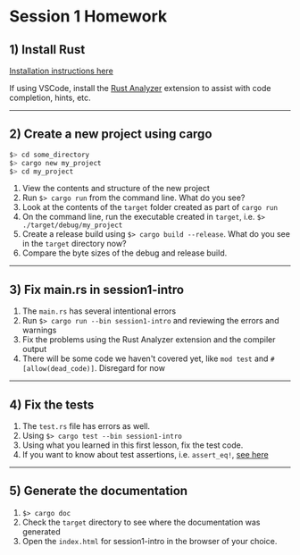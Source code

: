 # Session 1 Homework

## 1) Install Rust

[Installation instructions here](https://www.rust-lang.org/tools/install)

If using VSCode, install the [Rust Analyzer](https://code.visualstudio.com/docs/languages/rust) extension to assist with code completion, hints, etc.

---

## 2) Create a new project using cargo

```sh
$> cd some_directory
$> cargo new my_project
$> cd my_project
```

1. View the contents and structure of the new project
2. Run `$> cargo run` from the command line. What do you see?
3. Look at the contents of the `target` folder created as part of `cargo run`
4. On the command line, run the executable created in `target`, i.e. `$> ./target/debug/my_project`
5. Create a release build using `$> cargo build --release`. What do you see in the `target` directory now?
6. Compare the byte sizes of the debug and release build.

---

## 3) Fix main.rs in session1-intro

1. The `main.rs` has several intentional errors
2. Run `$> cargo run --bin session1-intro` and reviewing the errors and warnings
3. Fix the problems using the Rust Analyzer extension and the compiler output
4. There will be some code we haven't covered yet, like `mod test` and `#[allow(dead_code)]`. Disregard for now

---

## 4) Fix the tests

1. The `test.rs` file has errors as well.
2. Using `$> cargo test --bin session1-intro`
3. Using what you learned in this first lesson, fix the test code.
4. If you want to know about test assertions, i.e. `assert_eq!`, [see here](https://doc.rust-lang.org/std/macro.assert_eq.html)

---

## 5) Generate the documentation

1. `$> cargo doc`
2. Check the `target` directory to see where the documentation was generated
3. Open the `index.html` for session1-intro in the browser of your choice.
